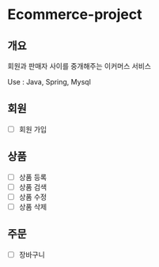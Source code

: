 # Ecommerce-project
## 개요
회원과 판매자 사이를 중개해주는 이커머스 서비스

Use : Java, Spring, Mysql

## 회원
- [ ] 회원 가입

## 상품
- [ ] 상품 등록
- [ ] 상품 검색
- [ ] 상품 수정
- [ ] 상품 삭제

## 주문
- [ ] 장바구니
